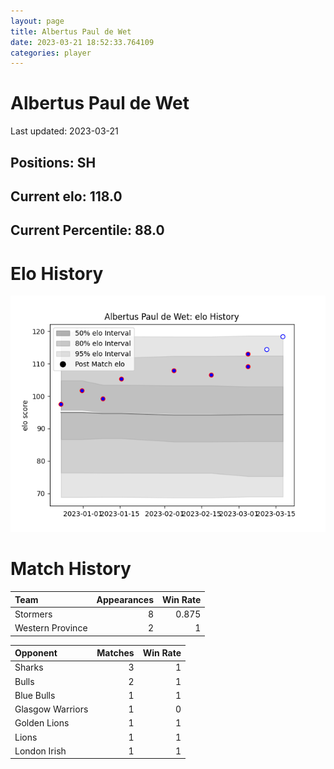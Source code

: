 ```yaml
---  
layout: page  
title: Albertus Paul de Wet  
date: 2023-03-21 18:52:33.764109  
categories: player  
---
```

# Albertus Paul de Wet


Last updated: 2023-03-21
## Positions: SH

## Current elo: 118.0

## Current Percentile: 88.0

# Elo History


![elo history](history_AlbertusPauldeWet.png)
# Match History


| Team             |   Appearances |   Win Rate |
|:-----------------|--------------:|-----------:|
| Stormers         |             8 |      0.875 |
| Western Province |             2 |      1     |

| Opponent         |   Matches |   Win Rate |
|:-----------------|----------:|-----------:|
| Sharks           |         3 |          1 |
| Bulls            |         2 |          1 |
| Blue Bulls       |         1 |          1 |
| Glasgow Warriors |         1 |          0 |
| Golden Lions     |         1 |          1 |
| Lions            |         1 |          1 |
| London Irish     |         1 |          1 |